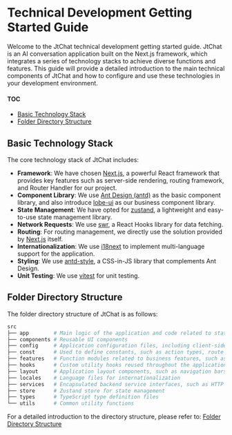 # Technical Development Getting Started Guide

Welcome to the JtChat technical development getting started guide. JtChat is an AI conversation application built on the Next.js framework, which integrates a series of technology stacks to achieve diverse functions and features. This guide will provide a detailed introduction to the main technical components of JtChat and how to configure and use these technologies in your development environment.

#### TOC

- [Basic Technology Stack](#basic-technology-stack)
- [Folder Directory Structure](#folder-directory-structure)

## Basic Technology Stack

The core technology stack of JtChat includes:

- **Framework**: We have chosen [Next.js](https://nextjs.org/), a powerful React framework that provides key features such as server-side rendering, routing framework, and Router Handler for our project.
- **Component Library**: We use [Ant Design (antd)](https://ant.design/) as the basic component library, and also introduce [lobe-ui](https://github.com/lobehub/lobe-ui) as our business component library.
- **State Management**: We have opted for [zustand](https://github.com/pmndrs/zustand), a lightweight and easy-to-use state management library.
- **Network Requests**: We use [swr](https://swr.vercel.app/), a React Hooks library for data fetching.
- **Routing**: For routing management, we directly use the solution provided by [Next.js](https://nextjs.org/) itself.
- **Internationalization**: We use [i18next](https://www.i18next.com/) to implement multi-language support for the application.
- **Styling**: We use [antd-style](https://github.com/ant-design/antd-style), a CSS-in-JS library that complements Ant Design.
- **Unit Testing**: We use [vitest](https://github.com/vitest-dev/vitest) for unit testing.

## Folder Directory Structure

The folder directory structure of JtChat is as follows:

```bash
src
├── app        # Main logic of the application and code related to state management
├── components # Reusable UI components
├── config     # Application configuration files, including client-side environment variables and server-side environment variables
├── const      # Used to define constants, such as action types, route names, etc.
├── features   # Function modules related to business features, such as Agent settings, plugin development pop-ups, etc.
├── hooks      # Custom utility hooks reused throughout the application
├── layout     # Application layout components, such as navigation bars, sidebars, etc.
├── locales    # Language files for internationalization
├── services   # Encapsulated backend service interfaces, such as HTTP requests
├── store      # Zustand store for state management
├── types      # TypeScript type definition files
└── utils      # Common utility functions
```

For a detailed introduction to the directory structure, please refer to: [Folder Directory Structure](Folder-Structure.en-US.md)
